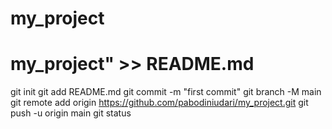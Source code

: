 # my_project
# my_project" >> README.md
git init
git add README.md
git commit -m "first commit"
git branch -M main
git remote add origin https://github.com/pabodiniudari/my_project.git
git push -u origin main
git status
